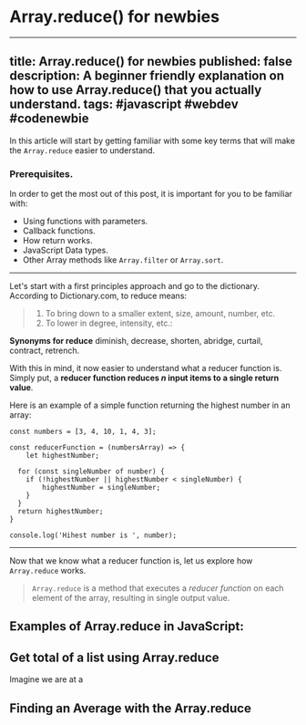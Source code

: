 # Array.reduce() for newbies

---
title: Array.reduce() for newbies
published: false
description: A beginner friendly explanation on how to use  Array.reduce() that you actually understand.
tags: #javascript #webdev #codenewbie
---



In this article will start by getting familiar with some key terms that will make the `Array.reduce` easier to understand.

### Prerequisites.
In order to get the most out of this post, it is important for you to be familiar with:

- Using functions with parameters.
- Callback functions.
- How return works.
- JavaScript Data types.
- Other Array methods like `Array.filter` or `Array.sort`.

--- 

Let's start with a first principles approach and go to the dictionary. According to Dictionary.com, to reduce means:

> 1. To bring down to a smaller extent, size, amount, number, etc.
> 2. To lower in degree, intensity, etc.:

**Synonyms for reduce**
diminish, decrease, shorten, abridge, curtail, contract, retrench.

With this in mind, it now easier to understand what a reducer function is. Simply put, a **reducer function reduces *n* input items to a single return value**.

Here is an example of a simple function returning the highest number in an array:

```
const numbers = [3, 4, 10, 1, 4, 3];

const reducerFunction = (numbersArray) => {
    let highestNumber;
    
  for (const singleNumber of number) {
    if (!highestNumber || highestNumber < singleNumber) {
        highestNumber = singleNumber;
    }
  }
  return highestNumber;
}

console.log('Hihest number is ', number);
```


---

Now that we know what a reducer function is, let us explore how `Array.reduce` works.

> `Array.reduce` is a method that executes a *reducer function* on each element of the array, resulting in single output value.


<!--

Key terms

✅ Reducer
Parameters
Accumulator (acc)
Current Value (cur)
Current Index (idx)
Source Array (src) 

-->

## Examples of Array.reduce in JavaScript:

## Get total of a list using Array.reduce
Imagine we are at a

## Finding an Average with the Array.reduce

